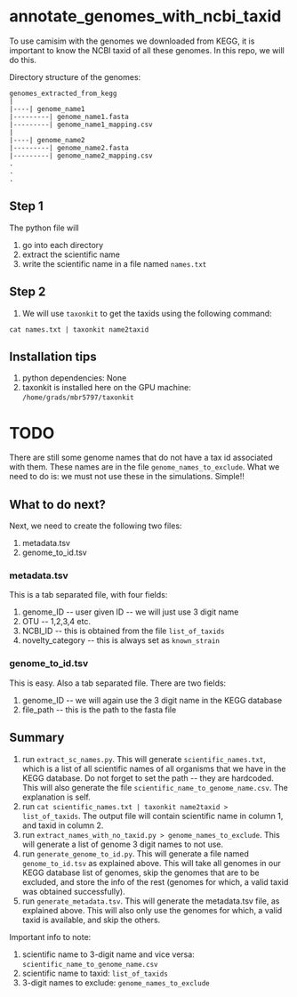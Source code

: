 # annotate_genomes_with_ncbi_taxid
To use camisim with the genomes we downloaded from KEGG, it is important to know the NCBI taxid of all these genomes. In this repo, we will do this.

Directory structure of the genomes:

```
genomes_extracted_from_kegg
|
|----| genome_name1
|---------| genome_name1.fasta
|---------| genome_name1_mapping.csv
|
|----| genome_name2
|---------| genome_name2.fasta
|---------| genome_name2_mapping.csv
.
.
.
```

## Step 1
The python file will
1. go into each directory
1. extract the scientific name
1. write the scientific name in a file named `names.txt`

## Step 2
1. We will use `taxonkit` to get the taxids using the following command:
```
cat names.txt | taxonkit name2taxid
```

## Installation tips
1. python dependencies: None
1. taxonkit is installed here on the GPU machine: `/home/grads/mbr5797/taxonkit`

# TODO
There are still some genome names that do not have a tax id associated with them. These names are in the file `genome_names_to_exclude`. What we need to do is: we must not use these in the simulations. Simple!!

## What to do next?
Next, we need to create the following two files:

1. metadata.tsv
1. genome_to_id.tsv

### metadata.tsv
This is a tab separated file, with four fields:
1. genome_ID -- user given ID -- we will just use 3 digit name
1. OTU -- 1,2,3,4 etc.
1. NCBI_ID -- this is obtained from the file `list_of_taxids`
1. novelty_category -- this is always set as `known_strain`

### genome_to_id.tsv
This is easy. Also a tab separated file. There are two fields:
1. genome_ID -- we will again use the 3 digit name in the KEGG database
1. file_path -- this is the path to the fasta file

## Summary
1. run `extract_sc_names.py`. This will generate `scientific_names.txt`, which is a list of all scientific names of all organisms that we have in the KEGG database. Do not forget to set the path -- they are hardcoded. This will also generate the file `scientific_name_to_genome_name.csv`. The explanation is self.
1. run `cat scientific_names.txt | taxonkit name2taxid > list_of_taxids`. The output file will contain scientific name in column 1, and taxid in column 2.
1. run `extract_names_with_no_taxid.py > genome_names_to_exclude`. This will generate a list of genome 3 digit names to not use.
1. run `generate_genome_to_id.py`. This will generate a file named `genome_to_id.tsv` as explained above. This will take all genomes in our KEGG database list of genomes, skip the genomes that are to be excluded, and store the info of the rest (genomes for which, a valid taxid was obtained successfully).
1. run `generate_metadata.tsv`. This will generate the metadata.tsv file, as explained above. This will also only use the genomes for which, a valid taxid is available, and skip the others.

Important info to note:
1. scientific name to 3-digit name and vice versa: `scientific_name_to_genome_name.csv`
1. scientific name to taxid: `list_of_taxids`
1. 3-digit names to exclude: `genome_names_to_exclude`